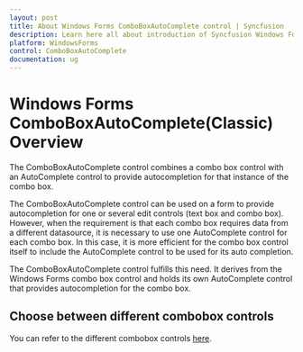 ```yaml
---
layout: post
title: About Windows Forms ComboBoxAutoComplete control | Syncfusion
description: Learn here all about introduction of Syncfusion Windows Forms ComboBoxAutoComplete(Classic) control and more details.
platform: WindowsForms
control: ComboBoxAutoComplete
documentation: ug
---
```



# Windows Forms ComboBoxAutoComplete(Classic) Overview

The ComboBoxAutoComplete control combines a combo box control with an AutoComplete control to provide autocompletion for that instance of the combo box. 

The ComboBoxAutoComplete control can be used on a form to provide autocompletion for one or several edit controls (text box and combo box). However, when the requirement is that each combo box requires data from a different datasource, it is necessary to use one AutoComplete control for each combo box. In this case, it is more efficient for the combo box control itself to include the AutoComplete control to be used for its auto completion.

The ComboBoxAutoComplete control fulfills this need. It derives from the Windows Forms combo box control and holds its own AutoComplete control that provides autocompletion for the combo box. 

## Choose between different combobox controls

You can refer to the different combobox controls [here](https://help.syncfusion.com/windowsforms/sfcombobox/overview#choose-between-different-combobox-controls).
